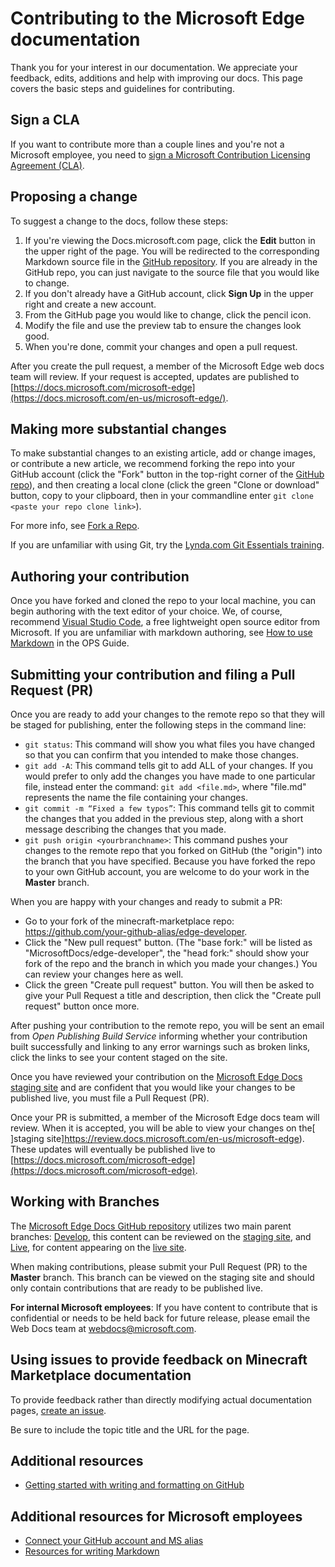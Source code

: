 # Contributing to the Microsoft Edge documentation

Thank you for your interest in our documentation. We appreciate your feedback, edits, additions and help with improving our docs. This page covers the basic steps and guidelines for contributing.

## Sign a CLA

If you want to contribute more than a couple lines and you're not a Microsoft employee, you need to [sign a Microsoft Contribution Licensing Agreement (CLA)](https://cla.microsoft.com/). 

## Proposing a change

To suggest a change to the docs, follow these steps:

1. If you're viewing the Docs.microsoft.com page, click the **Edit** button in the upper right of the page.  You will be redirected to the corresponding Markdown source file in the [GitHub repository](https://github.com/MicrosoftDocs/edge-developer).  If you are already in the GitHub repo, you can just navigate to the source file that you would like to change.
2. If you don't already have a GitHub account, click **Sign Up** in the upper right and create a new account.
3. From the GitHub page you would like to change, click the pencil icon. 
4. Modify the file and use the preview tab to ensure the changes look good.
5. When you're done, commit your changes and open a pull request.

After you create the pull request, a member of the Microsoft Edge web docs team will review. If your request is accepted, updates are published to [https://docs.microsoft.com/microsoft-edge](https://docs.microsoft.com/en-us/microsoft-edge/).

## Making more substantial changes

To make substantial changes to an existing article, add or change images, or contribute a new article, we recommend forking the repo into your GitHub account (click the "Fork" button in the top-right corner of the [GitHub repo](https://github.com/MicrosoftDocs/edge-developer)), and then creating a local clone (click the green "Clone or download" button, copy to your clipboard, then in your commandline enter `git clone <paste your repo clone link>`).

For more info, see [Fork a Repo](https://help.github.com/articles/fork-a-repo/).

If you are unfamiliar with using Git, try the [Lynda.com Git Essentials training](https://www.lynda.com/Git-tutorials/Git-Essential-Training/100222-2.html).

## Authoring your contribution

Once you have forked and cloned the repo to your local machine, you can begin authoring with the text editor of your choice.  We, of course, recommend [Visual Studio Code](https://code.visualstudio.com/), a free lightweight open source editor from Microsoft. If you are unfamiliar with markdown authoring, see [How to use Markdown](https://review.docs.microsoft.com/en-us/help/contribute/contribute-how-to-write-use-markdown) in the OPS Guide. 

## Submitting your contribution and filing a Pull Request (PR)

Once you are ready to add your changes to the remote repo so that they will be staged for publishing, enter the following steps in the command line:
- `git status`: This command will show you what files you have changed so that you can confirm that you intended to make those changes. 
- `git add -A`: This command tells git to add ALL of your changes. If you would prefer to only add the changes you have made to one particular file, instead enter the command: `git add <file.md>`, where "file.md" represents the name the file containing your changes.
- `git commit -m “Fixed a few typos”`: This command tells git to commit the changes that you added in the previous step, along with a short message describing the changes that you made.
- `git push origin <yourbranchname>`: This command pushes your changes to the remote repo that you forked on GitHub (the "origin") into the branch that you have specified. Because you have forked the repo to your own GitHub account, you are welcome to do your work in the **Master** branch. 

When you are happy with your changes and ready to submit a PR:
- Go to your fork of the minecraft-marketplace repo: https://github.com/your-github-alias/edge-developer.
- Click the "New pull request" button. (The "base fork:" will be listed as "MicrosoftDocs/edge-developer", the "head fork:" should show your fork of the repo and the branch in which you made your changes.) You can review your changes here as well. 
- Click the green "Create pull request" button. You will then be asked to give your Pull Request a title and description, then click the "Create pull request" button once more.

After pushing your contribution to the remote repo, you will be sent an email from *Open Publishing Build Service* informing whether your contribution built successfully and linking to any error warnings such as broken links, click the links to see your content staged on the site.

Once you have reviewed your contribution on the [Microsoft Edge Docs staging site](https://review.docs.microsoft.com/en-us/microsoft-edge/) and are confident that you would like your changes to be published live, you must file a Pull Request (PR).

Once your PR is submitted, a member of the Microsoft Edge docs team will review. When it is accepted, you will be able to view your changes on the[ ]staging site]https://review.docs.microsoft.com/en-us/microsoft-edge). These updates will eventually be published live to [https://docs.microsoft.com/microsoft-edge](https://docs.microsoft.com/microsoft-edge).

## Working with Branches

The [Microsoft Edge Docs GitHub repository](https://github.com/MicrosoftDocs/edge-developer) utilizes two main parent branches: [Develop](https://github.com/MicrosoftDocs/edge-developer/tree/develop), this content can be reviewed on the [staging site](https://review.docs.microsoft.com/en-us/microsoft-edge), and [Live](https://github.com/MicrosoftDocs/edge-developer/tree/live), for content appearing on the [live site](https://docs.microsoft.com/en-us/microsoft-edge). 

When making contributions, please submit your Pull Request (PR) to the **Master** branch. This branch can be viewed on the staging site and should only contain contributions that are ready to be published live.

**For internal Microsoft employees**: If you have content to contribute that is confidential or needs to be held back for future release, please email the Web Docs team at [webdocs@microsoft.com](webdocs@microsoft.com).

## Using issues to provide feedback on Minecraft Marketplace documentation

To provide feedback rather than directly modifying actual documentation pages, [create an issue](https://github.com/MicrosoftDocs/edge-developer/issues).

Be sure to include the topic title and the URL for the page.

## Additional resources
- [Getting started with writing and formatting on GitHub](https://help.github.com/articles/getting-started-with-writing-and-formatting-on-github/)

## Additional resources for Microsoft employees
- [Connect your GitHub account and MS alias](https://review.docs.microsoft.com/en-us/windows-authoring-guide/github-account#2-connect-your-github-account-and-ms-alias-on-the-microsoft-open-source-portal)
- [Resources for writing Markdown](https://review.docs.microsoft.com/en-us/windows-authoring-guide/writing-guidance/writing-markdown)
